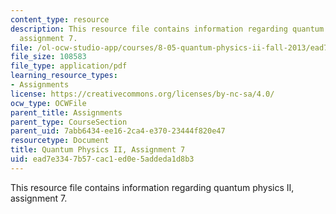```yaml
---
content_type: resource
description: This resource file contains information regarding quantum physics II,
  assignment 7.
file: /ol-ocw-studio-app/courses/8-05-quantum-physics-ii-fall-2013/ead7e3347b57cac1ed0e5addeda1d8b3_MIT8_05F13_ps7.pdf
file_size: 108583
file_type: application/pdf
learning_resource_types:
- Assignments
license: https://creativecommons.org/licenses/by-nc-sa/4.0/
ocw_type: OCWFile
parent_title: Assignments
parent_type: CourseSection
parent_uid: 7abb6434-ee16-2ca4-e370-23444f820e47
resourcetype: Document
title: Quantum Physics II, Assignment 7
uid: ead7e334-7b57-cac1-ed0e-5addeda1d8b3
---
```

This resource file contains information regarding quantum physics II, assignment 7.